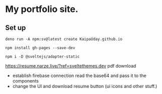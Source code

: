 # My portfolio site.
## Set up
`deno run -A npm:sv@latest create KaipaUday.github.io`

`npm install gh-pages --save-dev`

`npm i -D @sveltejs/adapter-static`

https://resume.narze.live/?ref=sveltethemes.dev
pdf download

- establish firebase connection 
read the base64 and pass it to the components 
- change the UI and download resume button (ui icons and other stuff.)